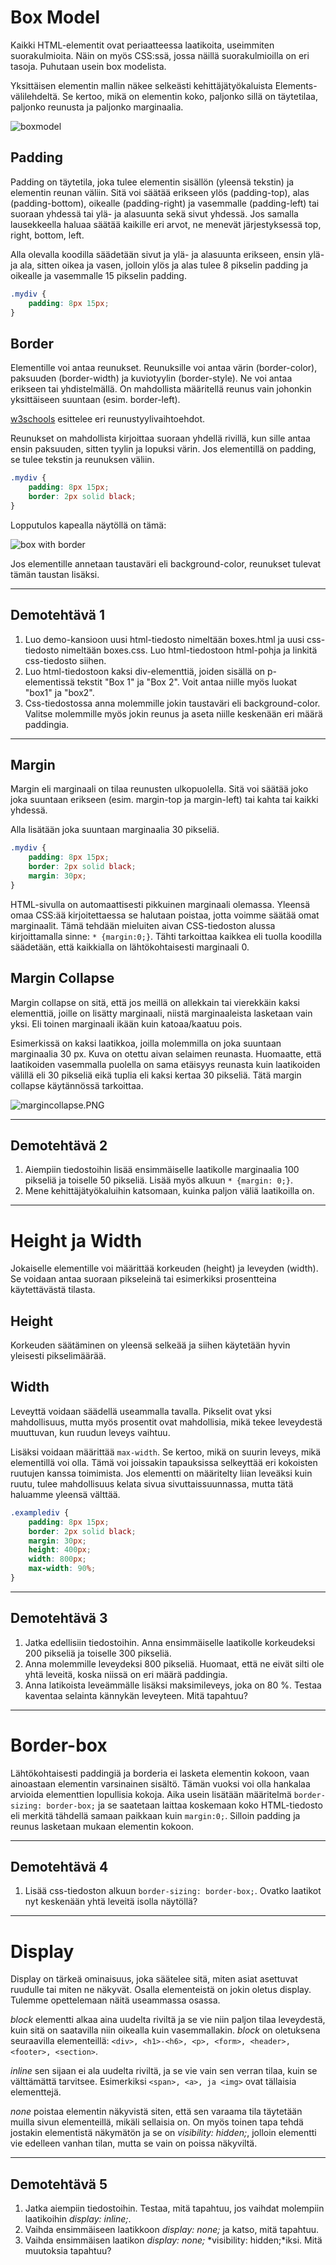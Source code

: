 # Box Model

Kaikki HTML-elementit ovat periaatteessa laatikoita, useimmiten suorakulmioita. Näin on myös CSS:ssä, jossa näillä suorakulmioilla on eri tasoja. Puhutaan usein box modelista.

Yksittäisen elementin mallin näkee selkeästi kehittäjätyökaluista Elements-välilehdeltä. Se kertoo, mikä on elementin koko, paljonko sillä on täytetilaa, paljonko reunusta ja paljonko marginaalia.

![boxmodel](boxmodel.png)

## Padding

Padding on täytetila, joka tulee elementin sisällön (yleensä tekstin) ja elementin reunan väliin. Sitä voi säätää erikseen ylös (padding-top), alas (padding-bottom), oikealle (padding-right) ja vasemmalle (padding-left) tai suoraan yhdessä tai ylä- ja alasuunta sekä sivut yhdessä. Jos samalla lausekkeella haluaa säätää kaikille eri arvot, ne menevät järjestyksessä top, right, bottom, left. 

Alla olevalla koodilla säädetään sivut ja ylä- ja alasuunta erikseen, ensin ylä- ja ala, sitten oikea ja vasen, jolloin ylös ja alas tulee 8 pikselin padding ja oikealle ja vasemmalle 15 pikselin padding.

````css
.mydiv {
    padding: 8px 15px;
}
````

## Border
Elementille voi antaa reunukset. Reunuksille voi antaa värin (border-color), paksuuden (border-width) ja kuviotyylin (border-style). Ne voi antaa erikseen tai yhdistelmällä. On mahdollista määritellä reunus vain johonkin yksittäiseen suuntaan (esim. border-left).

[w3schools](https://www.w3schools.com/css/css_border.asp)<base target="_blank"> esittelee eri reunustyylivaihtoehdot.

Reunukset on mahdollista kirjoittaa suoraan yhdellä rivillä, kun sille antaa ensin paksuuden, sitten tyylin ja lopuksi värin. Jos elementillä on padding, se tulee tekstin ja reunuksen väliin.

````css
.mydiv {
    padding: 8px 15px;
    border: 2px solid black;
}
````
Lopputulos kapealla näytöllä on tämä:

![box with border](boxwithborder.PNG)

Jos elementille annetaan taustaväri eli background-color, reunukset tulevat tämän taustan lisäksi.

_____________

## Demotehtävä 1

1. Luo demo-kansioon uusi html-tiedosto nimeltään boxes.html ja uusi css-tiedosto nimeltään boxes.css. Luo html-tiedostoon html-pohja ja linkitä css-tiedosto siihen.
2. Luo html-tiedostoon kaksi div-elementtiä, joiden sisällä on p-elementissä tekstit "Box 1" ja "Box 2". Voit antaa niille myös luokat "box1" ja "box2".
3. Css-tiedostossa anna molemmille jokin taustaväri eli background-color. Valitse molemmille myös jokin reunus ja aseta niille keskenään eri määrä paddingia.

__________

## Margin

Margin eli marginaali on tilaa reunusten ulkopuolella. Sitä voi säätää joko joka suuntaan erikseen (esim. margin-top ja margin-left) tai kahta tai kaikki yhdessä.

Alla lisätään joka suuntaan marginaalia 30 pikseliä.

````css
.mydiv {
    padding: 8px 15px;
    border: 2px solid black;
    margin: 30px;
}
````

HTML-sivulla on automaattisesti pikkuinen marginaali olemassa. Yleensä omaa CSS:ää kirjoitettaessa se halutaan poistaa, jotta voimme säätää omat marginaalit. Tämä tehdään mieluiten aivan CSS-tiedoston alussa kirjoittamalla sinne: ``* {margin:0;}``. Tähti tarkoittaa kaikkea eli tuolla koodilla säädetään, että kaikkialla on lähtökohtaisesti marginaali 0.

## Margin Collapse

Margin collapse on sitä, että jos meillä on allekkain tai vierekkäin kaksi elementtiä, joille on lisätty marginaali, niistä marginaaleista lasketaan vain yksi. Eli toinen marginaali ikään kuin katoaa/kaatuu pois. 

Esimerkissä on kaksi laatikkoa, joilla molemmilla on joka suuntaan marginaalia 30 px. Kuva on otettu aivan selaimen reunasta. Huomaatte, että laatikoiden vasemmalla puolella on sama etäisyys reunasta kuin laatikoiden välillä eli 30 pikseliä eikä tuplia eli kaksi kertaa 30 pikseliä. Tätä margin collapse käytännössä tarkoittaa.

![margincollapse.PNG](margincollapse.PNG)

_____________

## Demotehtävä 2

1. Aiempiin tiedostoihin lisää ensimmäiselle laatikolle marginaalia 100 pikseliä ja toiselle 50 pikseliä. Lisää myös alkuun ``* {margin: 0;}``.
2. Mene kehittäjätyökaluihin katsomaan, kuinka paljon väliä laatikoilla on.

______________

# Height ja Width

Jokaiselle elementille voi määrittää korkeuden (height) ja leveyden (width). Se voidaan antaa suoraan pikseleinä tai esimerkiksi prosentteina käytettävästä tilasta.

## Height

Korkeuden säätäminen on yleensä selkeää ja siihen käytetään hyvin yleisesti pikselimäärää. 

## Width

Leveyttä voidaan säädellä useammalla tavalla. Pikselit ovat yksi mahdollisuus, mutta myös prosentit ovat mahdollisia, mikä tekee leveydestä muuttuvan, kun ruudun leveys vaihtuu.

Lisäksi voidaan määrittää ``max-width``. Se kertoo, mikä on suurin leveys, mikä elementillä voi olla. Tämä voi joissakin tapauksissa selkeyttää eri kokoisten ruutujen kanssa toimimista. Jos elementti on määritelty liian leveäksi kuin ruutu, tulee mahdollisuus kelata sivua sivuttaissuunnassa, mutta tätä haluamme yleensä välttää.

````CSS
.examplediv {
    padding: 8px 15px;
    border: 2px solid black;
    margin: 30px;
    height: 400px;
    width: 800px;
    max-width: 90%;
}
````

____________

## Demotehtävä 3

1. Jatka edellisiin tiedostoihin. Anna ensimmäiselle laatikolle korkeudeksi 200 pikseliä ja toiselle 300 pikseliä.
2. Anna molemmille leveydeksi 800 pikseliä. Huomaat, että ne eivät silti ole yhtä leveitä, koska niissä on eri määrä paddingia.
3. Anna latikoista leveämmälle lisäksi maksimileveys, joka on 80 %. Testaa kaventaa selainta kännykän leveyteen. Mitä tapahtuu?

______________

# Border-box

Lähtökohtaisesti paddingiä ja borderia ei lasketa elementin kokoon, vaan ainoastaan elementin varsinainen sisältö. Tämän vuoksi voi olla hankalaa arvioida elementtien lopullisia kokoja. Aika usein lisätään määritelmä ``border-sizing: border-box;`` ja se saatetaan laittaa koskemaan koko HTML-tiedosto eli merkitä tähdellä samaan paikkaan kuin ``margin:0;``. Silloin padding ja reunus lasketaan mukaan elementin kokoon.

________________

## Demotehtävä 4

1. Lisää css-tiedoston alkuun ``border-sizing: border-box;``. Ovatko laatikot nyt keskenään yhtä leveitä isolla näytöllä?

____________

# Display

Display on tärkeä ominaisuus, joka säätelee sitä, miten asiat asettuvat ruudulle tai miten ne näkyvät. Osalla elementeistä on jokin oletus display. Tulemme opettelemaan näitä useammassa osassa.

*block* elementti alkaa aina uudelta riviltä ja se vie niin paljon tilaa leveydestä, kuin sitä on saatavilla niin oikealla kuin vasemmallakin. *block* on oletuksena seuraavilla elementeillä: ``<div>, <h1>-<h6>, <p>, <form>, <header>, <footer>, <section>``.

*inline* sen sijaan ei ala uudelta riviltä, ja se vie vain sen verran tilaa, kuin se välttämättä tarvitsee. Esimerkiksi ``<span>, <a>, ja <img>`` ovat tällaisia elementtejä.

*none* poistaa elementin näkyvistä siten, että sen varaama tila täytetään muilla sivun elementeillä, mikäli sellaisia on. On myös toinen tapa tehdä jostakin elementistä näkymätön ja se on *visibility: hidden;*, jolloin elementti vie edelleen vanhan tilan, mutta se vain on poissa näkyviltä.

_____________

## Demotehtävä 5

1. Jatka aiempiin tiedostoihin. Testaa, mitä tapahtuu, jos vaihdat molempiin laatikoihin *display: inline;*.
2. Vaihda ensimmäiseen laatikkoon *display: none;* ja katso, mitä tapahtuu.
3. Vaihda ensimmäisen laatikon *display: none;* *visibility: hidden;*iksi. Mitä muutoksia tapahtuu?